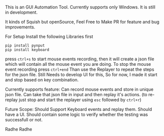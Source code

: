 This is an GUI Automation Tool. 
Currently supports only Windows.
It is still in development.

It kinds of Squish but openSource, Feel Free to Make PR for feature and bug improvements.

For Setup
Install the following Libraries first
```
pip install pynput
pip install keyboard
```

press `ctrl+s` to start mouse events recording, then it will create a json file which will contain all the mouse event you are doing.
To stop the mouse event recording press `ctrl+end`
Than use the Replayer to repeat the steps for the json file.
Still Needs to develop UI for this, So for now, I made it start and stop based on key combination.

Currently supports feature:
Can record mouse events and store in unique json file.
Can take that json file in input and then replay it's actions. (to re-replay just stop and start the replayer using ```esc``` followed by ```ctrl+r```)

Future Scope:
Should Support Keyboard events and replay them.
Should have a UI.
Should contain some logic to verify whether the testing was successfull or not.

Radhe Radhe
